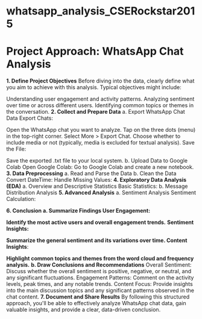 # whatsapp_analysis_CSERockstar2015

# Project Approach: WhatsApp Chat Analysis
**1. Define Project Objectives**
Before diving into the data, clearly define what you aim to achieve with this analysis. Typical objectives might include:

Understanding user engagement and activity patterns.
Analyzing sentiment over time or across different users.
Identifying common topics or themes in the conversation.
**2. Collect and Prepare Data**
a. Export WhatsApp Chat Data
Export Chats:

Open the WhatsApp chat you want to analyze.
Tap on the three dots (menu) in the top-right corner.
Select More > Export Chat.
Choose whether to include media or not (typically, media is excluded for textual analysis).
Save the File:

Save the exported .txt file to your local system.
b. Upload Data to Google Colab
Open Google Colab:
Go to Google Colab and create a new notebook.
**3. Data Preprocessing**
a. Read and Parse the Data
b. Clean the Data
Convert DateTime:
Handle Missing Values:
**4. Exploratory Data Analysis (EDA)**
a. Overview and Descriptive Statistics
Basic Statistics:
b. Message Distribution Analysis
**5. Advanced Analysis**
a. Sentiment Analysis
Sentiment Calculation:

**6. Conclusion
a. Summarize Findings
User Engagement:**

**Identify the most active users and overall engagement trends.**
**Sentiment Insights:**

**Summarize the general sentiment and its variations over time.
Content Insights**:

**Highlight common topics and themes from the word cloud and frequency analysis.**
**b. Draw Conclusions and Recommendations**
Overall Sentiment: Discuss whether the overall sentiment is positive, negative, or neutral, and any significant fluctuations.
Engagement Patterns: Comment on the activity levels, peak times, and any notable trends.
Content Focus: Provide insights into the main discussion topics and any significant patterns observed in the chat content.
**7. Document and Share Results**
By following this structured approach, you'll be able to effectively analyze WhatsApp chat data, gain valuable insights, and provide a clear, data-driven conclusion.
